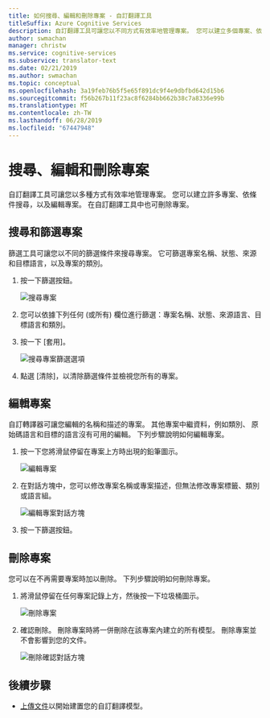 ```yaml
---
title: 如何搜尋、編輯和刪除專案 - 自訂翻譯工具
titleSuffix: Azure Cognitive Services
description: 自訂翻譯工具可讓您以不同方式有效率地管理專案。 您可以建立多個專案、依條件搜尋，以及編輯專案。 在自訂翻譯工具中也可刪除專案。
author: swmachan
manager: christw
ms.service: cognitive-services
ms.subservice: translator-text
ms.date: 02/21/2019
ms.author: swmachan
ms.topic: conceptual
ms.openlocfilehash: 3a19feb76b5f5e65f891dc9f4e9dbfbd642d15b6
ms.sourcegitcommit: f56b267b11f23ac8f6284bb662b38c7a8336e99b
ms.translationtype: MT
ms.contentlocale: zh-TW
ms.lasthandoff: 06/28/2019
ms.locfileid: "67447948"
---
```

# <a name="search-edit-and-delete-projects"></a>搜尋、編輯和刪除專案

自訂翻譯工具可讓您以多種方式有效率地管理專案。 您可以建立許多專案、依條件搜尋，以及編輯專案。 在自訂翻譯工具中也可刪除專案。  

## <a name="search-and-filter-projects"></a>搜尋和篩選專案

篩選工具可讓您以不同的篩選條件來搜尋專案。 它可篩選專案名稱、狀態、來源和目標語言，以及專案的類別。

1.  按一下篩選按鈕。

    ![搜尋專案](media/how-to/how-to-search-project.png)

1.  您可以依據下列任何 (或所有) 欄位進行篩選：專案名稱、狀態、來源語言、目標語言和類別。

2.  按一下 [套用]。

    ![搜尋專案篩選選項](media/how-to/how-to-search-project-filters.png)

3.  點選 [清除]，以清除篩選條件並檢視您所有的專案。


## <a name="edit-a-project"></a>編輯專案

自訂轉譯器可讓您編輯的名稱和描述的專案。 其他專案中繼資料，例如類別、 原始碼語言和目標的語言沒有可用的編輯。 下列步驟說明如何編輯專案。

1.  按一下您將滑鼠停留在專案上方時出現的鉛筆圖示。

    ![編輯專案](media/how-to/how-to-edit-project.png)

2.  在對話方塊中，您可以修改專案名稱或專案描述，但無法修改專案標籤、類別或語言組。

    ![編輯專案對話方塊](media/how-to/how-to-edit-project-dialog.png)

3.  按一下篩選按鈕。

## <a name="delete-a-project"></a>刪除專案

您可以在不再需要專案時加以刪除。 下列步驟說明如何刪除專案。

1. 將滑鼠停留在任何專案記錄上方，然後按一下垃圾桶圖示。

   ![刪除專案](media/how-to/how-to-delete-project.png)

2. 確認刪除。 刪除專案時將一併刪除在該專案內建立的所有模型。 刪除專案並不會影響到您的文件。

   ![刪除確認對話方塊](media/how-to/how-to-delete-project-confirm.png)

## <a name="next-steps"></a>後續步驟

- [上傳文件](how-to-upload-document.md)以開始建置您的自訂翻譯模型。
